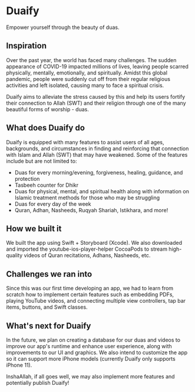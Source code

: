 # Duaify
Empower yourself through the beauty of duas. 

## Inspiration
Over the past year, the world has faced many challenges. The sudden appearance of COVID-19 impacted millions of lives, leaving people scarred physically, mentally, emotionally, and spiritually. Amidst this global pandemic, people were suddenly cut off from their regular religious activities and left isolated, causing many to face a spiritual crisis. 

Duaify aims to alleviate the stress caused by this and help its users fortify their connection to Allah (SWT) and their religion through one of the many beautiful forms of worship - duas.   

## What does Duaify do
Duaify is equipped with many features to assist users of all ages, backgrounds, and circumstances in finding and reinforcing that connection with Islam and Allah (SWT) that may have weakened. Some of the features include but are not limited to:

- Duas for every morning/evening, forgiveness, healing, guidance, and protection
- Tasbeeh counter for Dhikr
- Duas for physical, mental, and spiritual health along with information on Islamic treatment methods for 
   those who may be struggling
- Duas for every day of the week
- Quran, Adhan, Nasheeds, Ruqyah Shariah, Istikhara, and more!

## How we built it
We built the app using Swift + Storyboard (Xcode). We also downloaded and imported the youtube-ios-player-helper CocoaPods to stream high-quality videos of Quran recitations, Adhans, Nasheeds, etc.  

## Challenges we ran into
Since this was our first time developing an app, we had to learn from scratch how to implement certain features such as embedding PDFs, playing YouTube videos, and connecting multiple view controllers, tap bar items, buttons, and Swift classes. 

## What's next for Duaify
In the future, we plan on creating a database for our duas and videos to improve our app's runtime and enhance user experience, along with improvements to our UI and graphics. We also intend to customize the app so it can support more iPhone models (currently Duaify only supports iPhone 11). 

InshaAllah, if all goes well, we may also implement more features and potentially publish Duaify!

